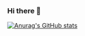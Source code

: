 ### Hi there 👋


[![Anurag's GitHub stats](https://github-readme-stats.vercel.app/api?username=gabrielneoob)](https://github.com/anuraghazra/github-readme-stats)
<!--
**gabrielneoob/gabrielneoob** is a ✨ _special_ ✨ repository because its `README.md` (this file) appears on your GitHub profile.

Here are some ideas to get you started:

- 🔭 I’m currently working on ...
- 🌱 I’m currently learning ...
- 👯 I’m looking to collaborate on ...
- 🤔 I’m looking for help with ...
- 💬 Ask me about ...
- 📫 How to reach me: ...
- 😄 Pronouns: ...
- ⚡ Fun fact: ...
-->
